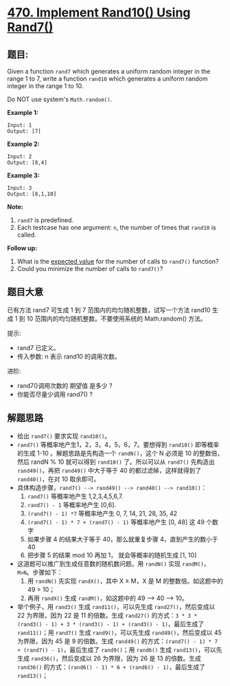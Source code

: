 # [470. Implement Rand10() Using Rand7()](https://leetcode.com/problems/implement-rand10-using-rand7/)


## 题目:

Given a function `rand7` which generates a uniform random integer in the range 1 to 7, write a function `rand10` which generates a uniform random integer in the range 1 to 10.

Do NOT use system's `Math.random()`.

**Example 1:**

    Input: 1
    Output: [7]

**Example 2:**

    Input: 2
    Output: [8,4]

**Example 3:**

    Input: 3
    Output: [8,1,10]

**Note:**

1. `rand7` is predefined.
2. Each testcase has one argument: `n`, the number of times that `rand10` is called.

**Follow up:**

1. What is the [expected value](https://en.wikipedia.org/wiki/Expected_value) for the number of calls to `rand7()` function?
2. Could you minimize the number of calls to `rand7()`?


## 题目大意

已有方法 rand7 可生成 1 到 7 范围内的均匀随机整数，试写一个方法 rand10 生成 1 到 10 范围内的均匀随机整数。不要使用系统的 Math.random() 方法。


提示:

- rand7 已定义。
- 传入参数: n 表示 rand10 的调用次数。
 

进阶:

- rand7()调用次数的 期望值 是多少 ?
- 你能否尽量少调用 rand7() ?



## 解题思路


- 给出 `rand7()` 要求实现 `rand10()`。
- `rand7()` 等概率地产生1，2，3，4，5，6，7。要想得到 `rand10()` 即等概率的生成 1-10 。解题思路是先构造一个 `randN()`，这个 N 必须是 10 的整数倍，然后 randN % 10 就可以得到 `rand10()` 了。所以可以从 `rand7()` 先构造出 `rand49()`，再把 `rand49()` 中大于等于 40 的都过滤掉，这样就得到了 `rand40()`，在对 10 取余即可。
- 具体构造步骤，`rand7() --> rand49() --> rand40() --> rand10()`：
    1. `rand7()` 等概率地产生 1,2,3,4,5,6,7.
    2. `rand7() - 1` 等概率地产生 [0,6].
    3. `(rand7() - 1) *7` 等概率地产生 0, 7, 14, 21, 28, 35, 42
    4. `(rand7() - 1) * 7 + (rand7() - 1)` 等概率地产生 [0, 48] 这 49 个数字
    5. 如果步骤 4 的结果大于等于 40，那么就重复步骤 4，直到产生的数小于 40
    6. 把步骤 5 的结果 mod 10 再加 1， 就会等概率的随机生成 [1, 10]
- 这道题可以推广到生成任意数的随机数问题。用 `randN()` 实现 `randM()`，`M>N`。步骤如下：
    1. 用 `randN()` 先实现 `randX()`，其中 X ≥ M，X 是 M 的整数倍。如这题中的 49 > 10；
    2. 再用 `randX()` 生成 `randM()`，如这题中的 49 —> 40 —> 10。
- 举个例子，用 `rand3()` 生成 `rand11()`，可以先生成 `rand27()`，然后变成以 22 为界限，因为 22 是 11 的倍数。生成 `rand27()` 的方式：`3 * 3 * (rand3() - 1) + 3 * (rand3() - 1) + (rand3() - 1)`，最后生成了 `rand11()`；用 `rand7()` 生成 `rand9()`，可以先生成 `rand49()`，然后变成以 45 为界限，因为 45 是 9 的倍数。生成 `rand49()` 的方式：`(rand7() - 1) * 7 + (rand7() - 1)`，最后生成了 `rand9()`；用 `rand6()` 生成 `rand13()`，可以先生成 `rand36()`，然后变成以 26 为界限，因为 26 是 13 的倍数。生成 `rand36()` 的方式：`(rand6() - 1) * 6 + (rand6() - 1)`，最后生成了 `rand13()`；
